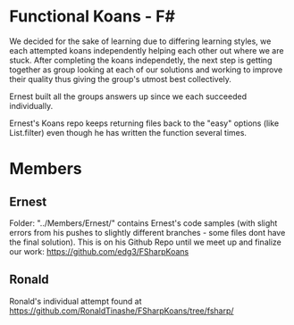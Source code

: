 # Functional Koans - F# #
We decided for the sake of learning due to differing learning styles, we each attempted koans independently helping each other out where we are stuck. After completing the koans independetly, the next step is getting together as group looking at each of our solutions and working to improve their quality thus giving the group's utmost best collectively.

Ernest built all the groups answers up since we each succeeded individually.

Ernest's Koans repo keeps returning files back to the "easy" options (like List.filter) even though he has written the function several times.

# Members

## Ernest
Folder: "../Members/Ernest/" contains Ernest's code samples (with slight errors from his pushes to slightly different branches - some files dont have the final solution).
This is on his Github Repo until we meet up and finalize our work: https://github.com/edg3/FSharpKoans

## Ronald
Ronald's individual attempt found at https://github.com/RonaldTinashe/FSharpKoans/tree/fsharp/
